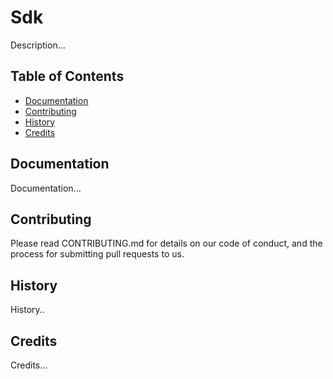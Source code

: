# Sdk

Description...

## Table of Contents

- [Documentation](#documentation)
- [Contributing](#contributing)
- [History](#history)
- [Credits](#credits)

## Documentation

Documentation...

## Contributing

Please read CONTRIBUTING.md for details on our code of conduct, and the process for submitting pull requests to us.

## History

History..

## Credits

Credits...